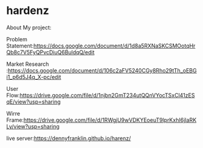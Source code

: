 # hardenz
 About My project:
 
 Problem Statement:https://docs.google.com/document/d/1d8a5RXNaSKCSMOotqHrQb8c7V5FyQPvcDiuQ6BuldqQ/edit
 
 Market Research :https://docs.google.com/document/d/106c2aFV5240CGy8Rho29tTh_oEBGi1_p6d5J4q_X-pc/edit
 
 User Flow:https://drive.google.com/file/d/1njbn2GmT234utQQnVYocTSxCl41zESqE/view?usp=sharing
 
 Wirre Frame:https://drive.google.com/file/d/1RWgjU9wVDKYEoeuT9lprKxhI6jIaRKLy/view?usp=sharing
 
 live server:https://dennyfranklin.github.io/harenz/
 
 
 
